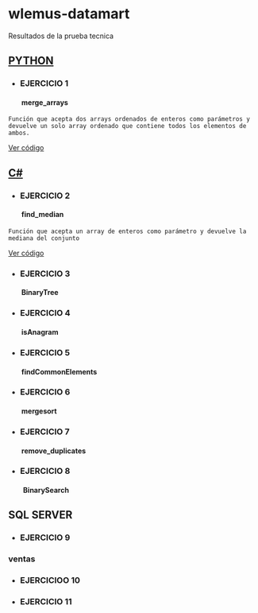 # wlemus-datamart
Resultados de la prueba tecnica

## [PYTHON](PruebaDataMart_py/)
* ### EJERCICIO 1 
#### &nbsp;&nbsp;&nbsp;&nbsp;&nbsp;&nbsp;&nbsp;&nbsp;merge_arrays 
	Función que acepta dos arrays ordenados de enteros como parámetros y devuelve un solo array ordenado que contiene todos los elementos de ambos.
[Ver código](PruebaDataMart_py/ordenamiento.py)

## [C#](PruebaDataMart_net/)
* ### EJERCICIO 2
#### &nbsp;&nbsp;&nbsp;&nbsp;&nbsp;&nbsp;&nbsp;&nbsp;find_median 
    Función que acepta un array de enteros como parámetro y devuelve la mediana del conjunto
[Ver código](PruebaDataMart_py/ordenamiento.py)

* ### EJERCICIO 3
#### &nbsp;&nbsp;&nbsp;&nbsp;&nbsp;&nbsp;&nbsp;&nbsp;BinaryTree 

* ### EJERCICIO 4
#### &nbsp;&nbsp;&nbsp;&nbsp;&nbsp;&nbsp;&nbsp;&nbsp;isAnagram 

* ### EJERCICIO 5
#### &nbsp;&nbsp;&nbsp;&nbsp;&nbsp;&nbsp;&nbsp;&nbsp;findCommonElements 

* ### EJERCICIO 6
#### &nbsp;&nbsp;&nbsp;&nbsp;&nbsp;&nbsp;&nbsp;&nbsp;mergesort

* ### EJERCICIO 7
#### &nbsp;&nbsp;&nbsp;&nbsp;&nbsp;&nbsp;&nbsp;&nbsp;remove_duplicates 

* ### EJERCICIO 8
#### &nbsp;&nbsp;&nbsp;&nbsp;&nbsp;&nbsp;&nbsp;&nbsp;&nbsp;BinarySearch

## SQL SERVER

* ### EJERCICIO 9
### ventas 
* ### EJERCICIOO 10
* ### EJERCICIO 11
